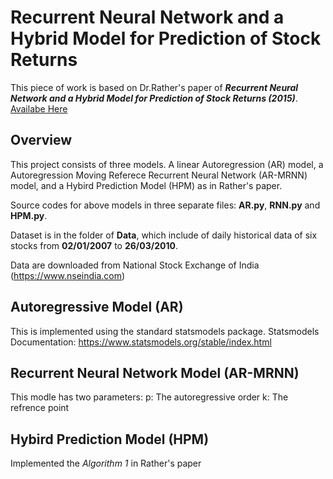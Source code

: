 # Recurrent Neural Network and a Hybrid Model for Prediction of Stock Returns
This piece of work is based on Dr.Rather's paper of **_Recurrent Neural Network and a Hybrid Model for Prediction of Stock Returns (2015)_**.  [Availabe Here](https://www.sciencedirect.com/science/article/pii/S0957417414007684)

## Overview

This project consists of three models. A linear Autoregression (AR) model, a Autoregression Moving Referece Recurrent Neural Network (AR-MRNN) model, and a Hybird Prediction Model (HPM) as in Rather's paper.

Source codes for above models in three separate files: **AR.py**, **RNN.py** and **HPM.py**.

Dataset is in the folder of **Data**, which include of daily historical data of six stocks from **02/01/2007** to **26/03/2010**. 

Data are downloaded from National Stock Exchange of India (https://www.nseindia.com)

## Autoregressive Model (AR)
This is implemented using the standard statsmodels package.
Statsmodels Documentation: https://www.statsmodels.org/stable/index.html

## Recurrent Neural Network Model (AR-MRNN)
This modle has two parameters:
p: The autoregressive order
k: The refrence point

## Hybird Prediction Model (HPM)
Implemented the _Algorithm 1_ in Rather's paper
